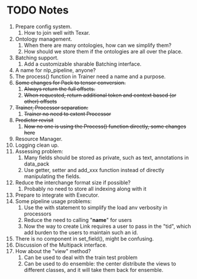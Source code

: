 # TODO Notes
1. Prepare config system.
    1. How to join well with Texar.
1. Ontology management.
    1. When there are many ontologies, how can we simplify them?
    1. How should we store them if the ontologies are all over the place.
1. Batching support.
    1. Add a customizable sharable Batching interface.
1. A name for nlp_pipeline, anyone?
1. The process() function in Trainer need a name and a purpose.
1. ~~Some changes for Pack to tensor conversion.~~
    1. ~~Always return the full offsets.~~
    1. ~~When requested, return additional token and context based (or other)
     offsets~~
1. ~~Trainer, Processor separation:~~
    1. ~~Trainer no need to extent Processor~~
1. ~~Predictor revisit~~
    1. ~~Now no one is using the Process() function directly, some changes here~~
1. Resource Manager.
1. Logging clean up.
1. Assessing problem:
    1. Many fields should be stored as private, such as text, annotations in data_pack
    1. Use getter, setter and add_xxx function instead of directly manipulating the fields.
1. Reduce the interchange format size if possible?
    1. Probably no need to store all indexing along with it
1. Prepare to integrate with Executor.
1. Some pipeline usage problems:
    1. Use the with statement to simplify the load anv verbosity in processors
    1. Reduce the need to calling "__name__" for users
    1. Now the way to create Link requires a user to pass in the "tid", which add
     burden to the users to maintain such an id.
1. There is no component in set_field(), might be confusing.
1. Discussion of the Multipack interface.
1. How about the "view" method?
    1. Can be used to deal with the train test problem
    1. Can be used to do ensemble: the center distribute the views to different 
    classes, and it will take them back for ensemble.
